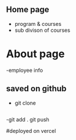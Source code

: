 ## Home page
- program & courses
- sub divison of courses

# About page
-employee info

## saved on github

- git clone
    ```git commit -m ""
-git add .
   git push

#deployed on vercel








